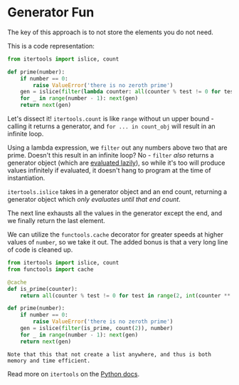 # Generator Fun
The key of this approach is to not store the elements you do not need.

This is a code representation:
```python
from itertools import islice, count

def prime(number):
    if number == 0:
        raise ValueError('there is no zeroth prime')
    gen = islice(filter(lambda counter: all(counter % test != 0 for test in range(2, int(counter ** 0.5) + 1)), count(2)), number)
    for _ in range(number - 1): next(gen)
    return next(gen)
```

Let's dissect it! `itertools.count` is like `range` without un upper bound - calling it returns a generator, and `for ... in count_obj` will result in an infinite loop.

Using a lambda expression, we `filter` out any numbers above two that are prime.
Doesn't this result in an infinite loop? 
No - `filter` _also_ returns a generator object (which are [evaluated lazily][generator]), so while it's too will produce values infinitely if evaluated, it doesn't hang to program at the time of instantiation.

`itertools.islice` takes in a generator object and an end count, returning a generator object which _only evaluates until that end count_.

The next line exhausts all the values in the generator except the end, and we finally return the last element.

We can utilize the `functools.cache` decorator for greater speeds at higher values of `number`, so we take it out.
The added bonus is that a very long line of code is cleaned up.


```python
from itertools import islice, count
from functools import cache

@cache
def is_prime(counter):
    return all(counter % test != 0 for test in range(2, int(counter ** 0.5) + 1))

def prime(number):
    if number == 0:
        raise ValueError('there is no zeroth prime')
    gen = islice(filter(is_prime, count(2)), number)
    for _ in range(number - 1): next(gen)
    return next(gen)
```

~~~~exercism/note
Note that this that not create a list anywhere, and thus is both memory and time efficient.
~~~~

Read more on `itertools` on the [Python docs][itertools].

[itertools]: https://docs.python.org/3/library/itertools.html
[generator]: https://www.programiz.com/python-programming/generator